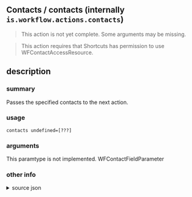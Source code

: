 
## Contacts / contacts (internally `is.workflow.actions.contacts`)

> This action is not yet complete. Some arguments may be missing.


> This action requires that Shortcuts has permission to use WFContactAccessResource.


## description
### summary
Passes the specified contacts to the next action.


### usage
`contacts undefined=[???]`

### arguments
This paramtype is not implemented. WFContactFieldParameter

### other info

<details><summary>source json</summary>
```json
{
	"ActionClass": "WFContactsAction",
	"ActionKeywords": [
		"contact",
		"person",
		"people"
	],
	"AppIdentifier": "com.apple.MobileAddressBook",
	"Category": "Contacts",
	"Description": {
		"DescriptionSummary": "Passes the specified contacts to the next action."
	},
	"Name": "Contacts",
	"Output": {
		"Multiple": true,
		"OutputName": "Contacts",
		"Types": [
			"WFContact"
		]
	},
	"Parameters": [
		{
			"AllowsTextEntry": false,
			"Class": "WFContactFieldParameter",
			"Key": "WFContact",
			"Placeholder": "Press + to add contacts"
		}
	],
	"RequiredResources": [
		"WFContactAccessResource"
	],
	"Subcategory": "Contacts"
}
```
</details>
